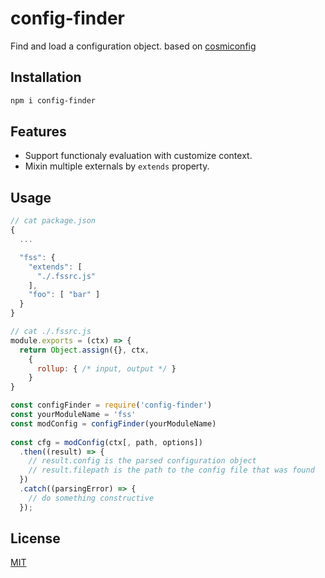 # config-finder

Find and load a configuration object. based on [cosmiconfig][1]

## Installation

```sh
npm i config-finder
```

## Features

- Support functionaly evaluation with customize context.
- Mixin multiple externals by `extends` property.

## Usage

```js
// cat package.json
{
  ...

  "fss": {
    "extends": [
      "./.fssrc.js"
    ],
    "foo": [ "bar" ]
  }
}

// cat ./.fssrc.js
module.exports = (ctx) => {
  return Object.assign({}, ctx,
    {
      rollup: { /* input, output */ }
    }
}
```

```js
const configFinder = require('config-finder')
const yourModuleName = 'fss'
const modConfig = configFinder(yourModuleName)
 
const cfg = modConfig(ctx[, path, options])
  .then((result) => {
    // result.config is the parsed configuration object
    // result.filepath is the path to the config file that was found
  })
  .catch((parsingError) => {
    // do something constructive
  });
```

## License

[MIT](http://opensource.org/licenses/MIT)

[1]: https://www.npmjs.com/package/cosmiconfig
